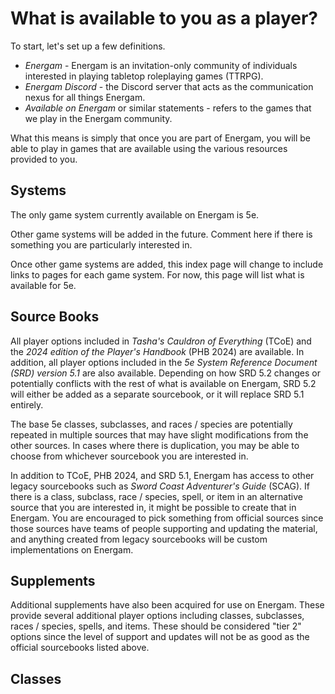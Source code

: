 # What is available to you as a player? #
To start, let's set up a few definitions.

- *Energam* - Energam is an invitation-only community of individuals interested in playing tabletop roleplaying games (TTRPG). 
- *Energam Discord* - the Discord server that acts as the communication nexus for all things Energam.
- *Available on Energam* or similar statements - refers to the games that we play in the Energam community.

What this means is simply that once you are part of Energam, you will be able to play in games that are available using the various resources provided to you. 


## Systems ##
The only game system currently available on Energam is 5e.

Other game systems will be added in the future. Comment here if there is something you are particularly interested in.

Once other game systems are added, this index page will change to include links to pages for each game system. For now, this page will list what is available for 5e. 


## Source Books ##
All player options included in *Tasha's Cauldron of Everything* (TCoE) and the *2024 edition of the Player's Handbook* (PHB 2024) are available. In addition, all player options included in the *5e System Reference Document (SRD) version 5.1* are also available. Depending on how SRD 5.2 changes or potentially conflicts with the rest of what is available on Energam, SRD 5.2 will either be added as a separate sourcebook, or it will replace SRD 5.1 entirely.

The base 5e classes, subclasses, and races / species are potentially repeated in multiple sources that may have slight modifications from the other sources. In cases where there is duplication, you may be able to choose from whichever sourcebook you are interested in. 

In addition to TCoE, PHB 2024, and SRD 5.1, Energam has access to other legacy sourcebooks such as *Sword Coast Adventurer's Guide* (SCAG). If there is a class, subclass, race / species, spell, or item in an alternative source that you are interested in, it might be possible to create that in Energam. You are encouraged to pick something from official sources since those sources have teams of people supporting and updating the material, and anything created from legacy sourcebooks will be custom implementations on Energam.

## Supplements ##
Additional supplements have also been acquired for use on Energam. These provide several additional player options including classes, subclasses, races / species, spells, and items. These should be considered "tier 2" options since the level of support and updates will not be as good as the official sourcebooks listed above. 

## Classes ## 

